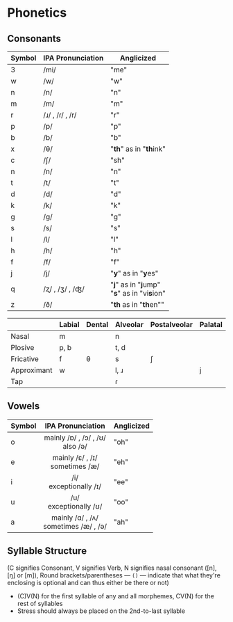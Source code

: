 # Phonetics

## Consonants

| Symbol | IPA Pronunciation | Anglicized |
---------|-------------------|------------|
| 3 | /mi/ | "me" |
| w | /w/ | "w" |
| n | /n/ | "n" |
| m | /m/ | "m" |
| r | /ɹ/ , /ɾ/ , /r/  | "r" |
| p | /p/ | "p" |
| b | /b/ | "b" |
| x	| /θ/ | "**th**" as in "**th**ink" |
| c | /ʃ/ |	"sh" |
| n | /n/ | "n" |
| t | /t/ |	 "t" |
| d | /d/ |	 "d" |
| k | /k/ |	 "k" |
| g | /g/ | "g" |
| s | /s/ |	 "s" |
| l | /l/ |	 "l" |
| h | /h/ |	 "h" |
| f | /f/ | "f" |
| j | /j/ | "**y**" as in "**y**es" |
| q | /ʐ/ , /ʒ/ , /ʤ/ | "**j**" as in "**j**ump" <br> "**s**" as in "vi**s**ion" |
| z | /ð/ | "**th** as in "**th**en"" 

|             | Labial | Dental | Alveolar | Postalveolar | Palatal | Velar | Glottal |
|-------------|--------|--------|----------|--------------|---------|-------|---------|
| Nasal       | m      |        | n        |              |         |       |         |
| Plosive     | p, b   |        | t, d     |              |         | k, g  |         |
| Fricative   | f      | θ      | s        | ʃ            |         |       | h       |
| Approximant | w      |        | l, ɹ     |              | j       | w     |         |
| Tap         |        |        | ɾ        |              |         |       |         |

## Vowels

| Symbol | IPA Pronunciation | Anglicized |
|--------|-------------------|------------|
| <div style="display: flex; align-items: center; height: 100%;">o</div> | <div align="center">mainly /ɒ/ , /ɔ/ , /ʊ/ <br> also /ə/</div> |	"oh" |
| <div style="display: flex; align-items: center; height: 100%;">e</div> | <div align="center">mainly /ε/ , /ɪ/ <br> sometimes /æ/</div> |	"eh" |
| <div style="display: flex; align-items: center; height: 100%;">i</div> | <div align="center">/i/ <br> exceptionally /ɪ/</div> |	"ee" |
| <div style="display: flex; align-items: center; height: 100%;">u</div> | <div align="center">/u/ <br> exceptionally /ʊ/</div> |	"oo" |
| <div style="display: flex; align-items: center; height: 100%;">a</div> | <div align="center">mainly /ɑ/ , /ʌ/ <br> sometimes /æ/ , /ə/</div> |	"ah" |

## Syllable Structure

(C signifies Consonant, V signifies Verb, N signifies nasal consonant ([n], [ŋ] or [m]), Round brackets/parentheses — `()` — indicate that what they're enclosing is optional and can thus either be there or not)

* (C)V(N) for the first syllable of any and all morphemes, CV(N) for the rest of syllables
* Stress should always be placed on the 2nd-to-last syllable
